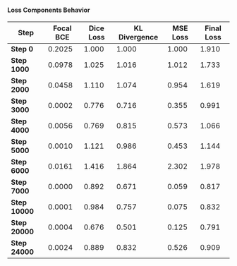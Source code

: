 #### **Loss Components Behavior**
| Step | Focal BCE | Dice Loss | KL Divergence | MSE Loss | Final Loss |
|------|----------|-----------|--------------|---------|-----------|
| **Step 0**  | 0.2025  | 1.000  | 1.000  | 1.000  | 1.910  |
| **Step 1000**  | 0.0978  | 1.025  | 1.016  | 1.012  | 1.733  |
| **Step 2000**  | 0.0458  | 1.110  | 1.074  | 0.954  | 1.619  |
| **Step 3000**  | 0.0002  | 0.776  | 0.716  | 0.355  | 0.991  |
| **Step 4000**  | 0.0056  | 0.769  | 0.815  | 0.573  | 1.066  |
| **Step 5000**  | 0.0010  | 1.121  | 0.986  | 0.453  | 1.144  |
| **Step 6000**  | 0.0161  | 1.416  | 1.864  | 2.302  | 1.978  |
| **Step 7000**  | 0.0000  | 0.892  | 0.671  | 0.059  | 0.817  |
| **Step 10000** | 0.0001  | 0.984  | 0.757  | 0.075  | 0.832  |
| **Step 20000** | 0.0004  | 0.676  | 0.501  | 0.125  | 0.791  |
| **Step 24000** | 0.0024  | 0.889  | 0.832  | 0.526  | 0.909  |

